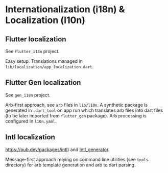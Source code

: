 # Internationalization (i18n) & Localization (l10n)

## Flutter localization

See `flutter_i18n` project.

Easy setup. Translations managed in `lib/localization/app_localization.dart`.

## Flutter Gen localization

See `gen_i18n` project.

Arb-first approach, see `arb` files in `lib/l10n`. A synthetic package is generated in `.dart_tool` on app run which translates arb files into dart files (to be later imported from `flutter_gen` package). Arb processing is configured in `l10n.yaml`.

## Intl localization

https://pub.dev/packages/intl) and [Intl_generator](https://pub.dev/packages/intl_generator).

Message-first approach relying on command line utilities (see `tools` directory) for arb template generation and arb to dart parsing. 